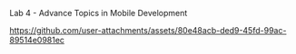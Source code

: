 Lab 4 - Advance Topics in Mobile Development




https://github.com/user-attachments/assets/80e48acb-ded9-45fd-99ac-89514e0981ec

